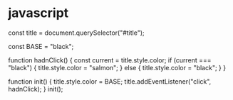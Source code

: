 # javascript

const title = document.querySelector("#title");

const BASE = "black";

function hadnClick() {
  const current = title.style.color;
  if (current === "black") {
    title.style.color = "salmon";
  } else {
    title.style.color = "black";
  }
}

function init() {
  title.style.color = BASE;
  title.addEventListener("click", hadnClick);
}
init();
